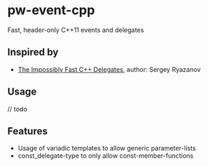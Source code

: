 # pw-event-cpp
Fast, header-only C++11 events and delegates

## Inspired by

- [The Impossibly Fast C++
  Delegates](http://www.codeproject.com/Articles/11015/The-Impossibly-Fast-C-Delegates),
  author: Sergey Ryazanov
  
## Usage

// todo

## Features
- Usage of variadic templates to allow generic parameter-lists
- const_delegate-type to only allow const-member-functions

